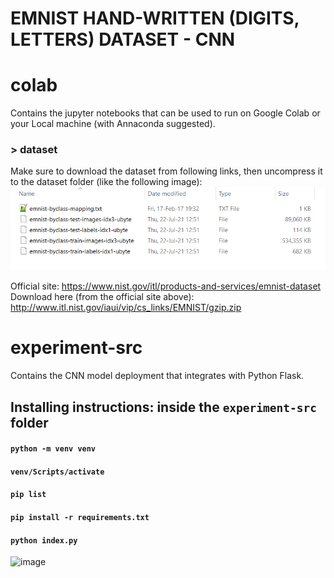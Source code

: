 # EMNIST HAND-WRITTEN (DIGITS, LETTERS) DATASET - CNN

# colab
Contains the jupyter notebooks that can be used to run on Google Colab or your Local machine (with Annaconda suggested).

### > dataset
Make sure to download the dataset from following links, then uncompress it to the dataset folder (like the following image):
![](https://github.com/iceStorm/httttm2-cnn-emnist-experiment/blob/master/colab/dataset/make_sure_to_download_these_files.png)

Official site: https://www.nist.gov/itl/products-and-services/emnist-dataset
Download here (from the official site above): http://www.itl.nist.gov/iaui/vip/cs_links/EMNIST/gzip.zip


# experiment-src
Contains the CNN model deployment that integrates with Python Flask.

## Installing instructions: inside the ```experiment-src``` folder
#### ```python -m venv venv ```
#### ```venv/Scripts/activate```
#### ```pip list```
#### ```pip install -r requirements.txt```
#### ```python index.py```

![image](https://user-images.githubusercontent.com/57426442/126603216-60714900-3665-4fd4-b2b0-25707ee0e9bb.png)
